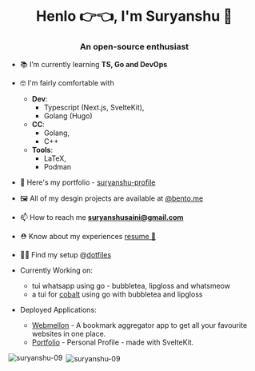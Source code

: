 <h1 align="center">Henlo 👉👈, I'm Suryanshu 🥸</h1>
<h3 align="center">An open-source enthusiast</h3>

- 📚 I’m currently learning **TS, Go and DevOps**

- 🤓 I'm fairly comfortable with
  - **Dev**: 
     - Typescript (Next.js, SvelteKit),
     - Golang (Hugo)
   - **CC**:
     - Golang,
     - C++
   - **Tools**:
     - LaTeX,
     - Podman
  

- 🔎 Here's my portfolio - [suryanshu-profile](https://find-suryanshu.vercel.app)

- 🖼️ All of my desgin projects are available at [@bento.me](https://bento.me/suryanshu)

- 📫 How to reach me **suryanshusaini@gmail.com**

- ⛑️ Know about my experiences [resume 🔗](https://find-suryanshu.vercel.app/assets/Suryanshu_Resume.pdf)

- 👩‍💻 Find my setup @[dotfiles](https://github.com/suryanshu-09/dotfiles)
- Currently Working on:
  - tui whatsapp using go - bubbletea, lipgloss and whatsmeow
  - a tui for [cobalt](https://cobalt.tools/) using go with bubbletea and lipgloss
- Deployed Applications:
  - [Webmellon](https://webmellon.vercel.app/) - A bookmark aggregator app to get all your favourite websites in one place.
  - [Portfolio](https://find-suryanshu.vercel.app) - Personal Profile - made with SvelteKit.

<p><img align="left" src="https://github-readme-stats.vercel.app/api/top-langs?username=suryanshu-09&show_icons=true&locale=en&layout=compact" alt="suryanshu-09" /></p>

<p>&nbsp;<img align="center" src="https://github-readme-stats.vercel.app/api?username=suryanshu-09&show_icons=true&locale=en" alt="suryanshu-09" /></p>
